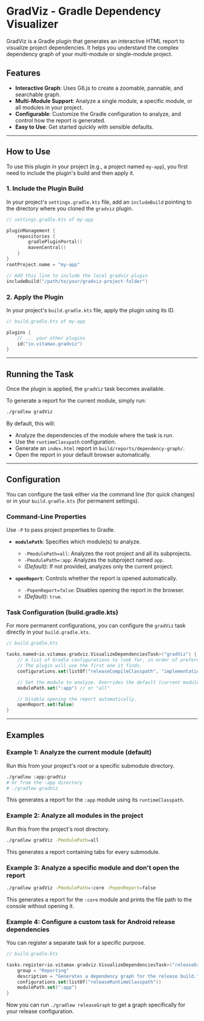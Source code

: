 # GradViz - Gradle Dependency Visualizer

GradViz is a Gradle plugin that generates an interactive HTML report to visualize project dependencies. It helps you understand the complex dependency graph of your multi-module or single-module project.

## Features

-   **Interactive Graph**: Uses G6.js to create a zoomable, pannable, and searchable graph.
-   **Multi-Module Support**: Analyze a single module, a specific module, or all modules in your project.
-   **Configurable**: Customize the Gradle configuration to analyze, and control how the report is generated.
-   **Easy to Use**: Get started quickly with sensible defaults.

---

## How to Use

To use this plugin in your project (e.g., a project named `my-app`), you first need to include the plugin's build and then apply it.

### 1. Include the Plugin Build

In your project's `settings.gradle.kts` file, add an `includeBuild` pointing to the directory where you cloned the `gradviz` plugin.

```kotlin
// settings.gradle.kts of my-app

pluginManagement {
    repositories {
        gradlePluginPortal()
        mavenCentral()
    }
}
rootProject.name = "my-app"

// Add this line to include the local gradviz plugin
includeBuild("/path/to/your/gradviz-project-folder")
```

### 2. Apply the Plugin

In your project's `build.gradle.kts` file, apply the plugin using its ID.

```kotlin
// build.gradle.kts of my-app

plugins {
    // ... your other plugins
    id("io.vitamax.gradviz")
}
```

---

## Running the Task

Once the plugin is applied, the `gradViz` task becomes available.

To generate a report for the current module, simply run:

```bash
./gradlew gradViz
```

By default, this will:
- Analyze the dependencies of the module where the task is run.
- Use the `runtimeClasspath` configuration.
- Generate an `index.html` report in `build/reports/dependency-graph/`.
- Open the report in your default browser automatically.

---

## Configuration

You can configure the task either via the command line (for quick changes) or in your `build.gradle.kts` (for permanent settings).

### Command-Line Properties

Use `-P` to pass project properties to Gradle.

-   **`modulePath`**: Specifies which module(s) to analyze.
    -   `-PmodulePath=all`: Analyzes the root project and all its subprojects.
    -   `-PmodulePath=:app`: Analyzes the subproject named `app`.
    -   *(Default)*: If not provided, analyzes only the current project.

-   **`openReport`**: Controls whether the report is opened automatically.
    -   `-PopenReport=false`: Disables opening the report in the browser.
    -   *(Default)*: `true`.

### Task Configuration (build.gradle.kts)

For more permanent configurations, you can configure the `gradViz` task directly in your `build.gradle.kts`.

```kotlin
// build.gradle.kts

tasks.named<io.vitamax.gradviz.VisualizeDependenciesTask>("gradViz") {
    // A list of Gradle configurations to look for, in order of preference.
    // The plugin will use the first one it finds.
    configurations.set(listOf("releaseCompileClasspath", "implementation"))

    // Set the module to analyze. Overrides the default (current module).
    modulePath.set(":app") // or "all"

    // Disable opening the report automatically.
    openReport.set(false)
}
```

---

## Examples

### Example 1: Analyze the current module (default)

Run this from your project's root or a specific submodule directory.

```bash
./gradlew :app:gradViz
# Or from the :app directory
# ./gradlew gradViz
```
This generates a report for the `:app` module using its `runtimeClasspath`.

### Example 2: Analyze all modules in the project

Run this from the project's root directory.

```bash
./gradlew gradViz -PmodulePath=all
```
This generates a report containing tabs for every submodule.

### Example 3: Analyze a specific module and don't open the report

```bash
./gradlew gradViz -PmodulePath=:core -PopenReport=false
```
This generates a report for the `:core` module and prints the file path to the console without opening it.

### Example 4: Configure a custom task for Android release dependencies

You can register a separate task for a specific purpose.

```kotlin
// build.gradle.kts

tasks.register<io.vitamax.gradviz.VisualizeDependenciesTask>("releaseGraph") {
    group = "Reporting"
    description = "Generates a dependency graph for the release build."
    configurations.set(listOf("releaseRuntimeClasspath"))
    modulePath.set(":app")
}
```

Now you can run `./gradlew releaseGraph` to get a graph specifically for your release configuration. 